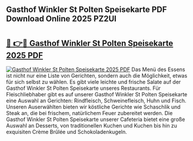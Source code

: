 ## Gasthof Winkler St Polten Speisekarte PDF Download Online 2025 PZ2Ul

# <h2><a href="http://gcdrhr.nevu.top/?p=Gasthof+Winkler+St+Polten+Speisekarte">🔗 👉🔴 Gasthof Winkler St Polten Speisekarte 2025 PDF</a></h2>

[![Gasthof Winkler St Polten Speisekarte 2025 PDF](https://i.imgur.com/dBaPXMq.png)](http://gcdrhr.nevu.top/?p=Gasthof+Winkler+St+Polten+Speisekarte)
Das Menü des Essens ist nicht nur eine Liste von Gerichten, sondern auch die Möglichkeit, etwas für sich selbst zu wählen. Es gibt viele leichte und frische Salate auf der Gasthof Winkler St Polten Speisekarte unseres Restaurants. Für Fleischliebhaber gibt es auf unserer Gasthof Winkler St Polten Speisekarte eine Auswahl an Gerichten: Rindfleisch, Schweinefleisch, Huhn und Fisch. Unseren Auserwählten bieten wir köstliche Gerichte wie Schaschlik und Steak an, die bei frischem, natürlichem Feuer zubereitet werden. Die Gasthof Winkler St Polten Speisekarte unserer Cafeteria bietet eine große Auswahl an Desserts, von traditionellen Kuchen und Kuchen bis hin zu exquisiten Crème Brûlée und Schokoladenkugeln.
